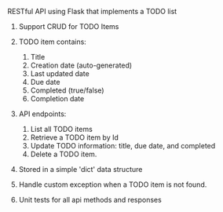 RESTful API using Flask that implements a TODO list

1. Support CRUD for TODO Items

2. TODO item contains:

   1. Title
   2. Creation date (auto-generated)
   3. Last updated date
   4. Due date
   5. Completed (true/false)
   6. Completion date

3. API endpoints:

   1. List all TODO items
   2. Retrieve a TODO item by Id
   3. Update TODO information: title, due date, and completed
   4. Delete a TODO item.

4. Stored in a simple 'dict' data structure

5. Handle custom exception when a TODO item is not found.

6. Unit tests for all api methods and responses
